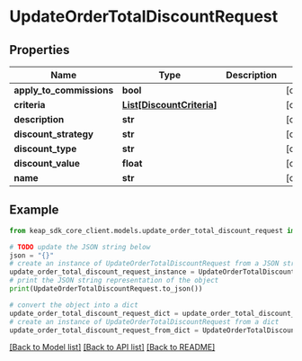 # UpdateOrderTotalDiscountRequest


## Properties

Name | Type | Description | Notes
------------ | ------------- | ------------- | -------------
**apply_to_commissions** | **bool** |  | [optional] 
**criteria** | [**List[DiscountCriteria]**](DiscountCriteria.md) |  | [optional] 
**description** | **str** |  | [optional] 
**discount_strategy** | **str** |  | [optional] 
**discount_type** | **str** |  | [optional] 
**discount_value** | **float** |  | [optional] 
**name** | **str** |  | [optional] 

## Example

```python
from keap_sdk_core_client.models.update_order_total_discount_request import UpdateOrderTotalDiscountRequest

# TODO update the JSON string below
json = "{}"
# create an instance of UpdateOrderTotalDiscountRequest from a JSON string
update_order_total_discount_request_instance = UpdateOrderTotalDiscountRequest.from_json(json)
# print the JSON string representation of the object
print(UpdateOrderTotalDiscountRequest.to_json())

# convert the object into a dict
update_order_total_discount_request_dict = update_order_total_discount_request_instance.to_dict()
# create an instance of UpdateOrderTotalDiscountRequest from a dict
update_order_total_discount_request_from_dict = UpdateOrderTotalDiscountRequest.from_dict(update_order_total_discount_request_dict)
```
[[Back to Model list]](../README.md#documentation-for-models) [[Back to API list]](../README.md#documentation-for-api-endpoints) [[Back to README]](../README.md)


